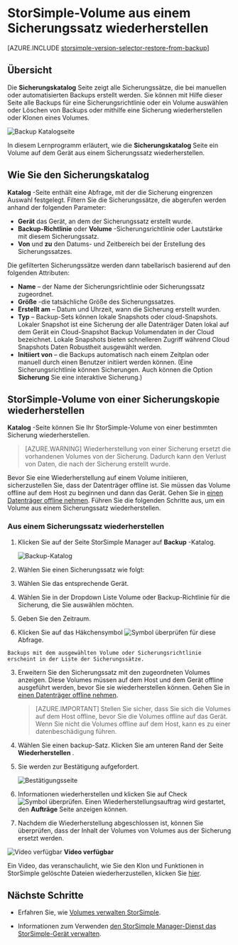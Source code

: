 <properties 
   pageTitle="StorSimple-Volumes von der Sicherung wiederherstellen | Microsoft Azure"
   description="Erläutert, wie die StorSimple Manager-Dienst Sicherungskatalog Seite StorSimple-Volume aus einem Sicherungssatz wiederherstellen."
   services="storsimple"
   documentationCenter="NA"
   authors="alkohli"
   manager="carmonm"
   editor="" />
<tags 
   ms.service="storsimple"
   ms.devlang="NA"
   ms.topic="article"
   ms.tgt_pltfrm="NA"
   ms.workload="TBD"
   ms.date="08/17/2016"
   ms.author="alkohli" />

# <a name="restore-a-storsimple-volume-from-a-backup-set"></a>StorSimple-Volume aus einem Sicherungssatz wiederherstellen

[AZURE.INCLUDE [storsimple-version-selector-restore-from-backup](../../includes/storsimple-version-selector-restore-from-backup.md)]

## <a name="overview"></a>Übersicht

Die **Sicherungskatalog** Seite zeigt alle Sicherungssätze, die bei manuellen oder automatisierten Backups erstellt werden. Sie können mit Hilfe dieser Seite alle Backups für eine Sicherungsrichtlinie oder ein Volume auswählen oder Löschen von Backups oder mithilfe eine Sicherung wiederherstellen oder Klonen eines Volumes.

 ![Backup Katalogseite](./media/storsimple-restore-from-backup-set/HCS_BackupCatalog.png)

In diesem Lernprogramm erläutert, wie die **Sicherungskatalog** Seite ein Volume auf dem Gerät aus einem Sicherungssatz wiederherstellen.

## <a name="how-to-use-the-backup-catalog"></a>Wie Sie den Sicherungskatalog 

**Katalog** -Seite enthält eine Abfrage, mit der die Sicherung eingrenzen Auswahl festgelegt. Filtern Sie die Sicherungssätze, die abgerufen werden anhand der folgenden Parameter:

- **Gerät** das Gerät, an dem der Sicherungssatz erstellt wurde.
- **Backup-Richtlinie** oder **Volume** -Sicherungsrichtlinie oder Lautstärke mit diesem Sicherungssatz.
- **Von** und **zu** den Datums- und Zeitbereich bei der Erstellung des Sicherungssatzes.

Die gefilterten Sicherungssätze werden dann tabellarisch basierend auf den folgenden Attributen:

- **Name** – der Name der Sicherungsrichtlinie oder Sicherungssatz zugeordnet.
- **Größe** -die tatsächliche Größe des Sicherungssatzes.
- **Erstellt am** – Datum und Uhrzeit, wann die Sicherung erstellt wurden. 
- **Typ** – Backup-Sets können lokale Snapshots oder cloud-Snapshots. Lokaler Snapshot ist eine Sicherung der alle Datenträger Daten lokal auf dem Gerät ein Cloud-Snapshot Backup Volumendaten in der Cloud bezeichnet. Lokale Snapshots bieten schnelleren Zugriff während Cloud Snapshots Daten Robustheit ausgewählt werden.
- **Initiiert von** – die Backups automatisch nach einem Zeitplan oder manuell durch einen Benutzer initiiert werden können. (Eine Sicherungsrichtlinie können Sicherungen. Auch können die Option **Sicherung** Sie eine interaktive Sicherung.)

## <a name="how-to-restore-your-storsimple-volume-from-a-backup"></a>StorSimple-Volume von einer Sicherungskopie wiederherstellen

**Katalog** -Seite können Sie Ihr StorSimple-Volume von einer bestimmten Sicherung wiederherstellen. 

> [AZURE.WARNING] Wiederherstellung von einer Sicherung ersetzt die vorhandenen Volumes von der Sicherung. Dadurch kann den Verlust von Daten, die nach der Sicherung erstellt wurde.

Bevor Sie eine Wiederherstellung auf einem Volume initiieren, sicherzustellen Sie, dass der Datenträger offline ist. Sie müssen das Volume offline auf dem Host zu beginnen und dann das Gerät. Gehen Sie in [einen Datenträger offline nehmen](storsimple-manage-volumes.md#take-a-volume-offline). Führen Sie die folgenden Schritte aus, um ein Volume aus einem Sicherungssatz wiederherstellen.

### <a name="to-restore-from-a-backup-set"></a>Aus einem Sicherungssatz wiederherstellen

1. Klicken Sie auf der Seite StorSimple Manager auf **Backup** -Katalog.

    ![Backup-Katalog](./media/storsimple-restore-from-backup-set/HCS_Restore.png)

2. Wählen Sie einen Sicherungssatz wie folgt:
  1. Wählen Sie das entsprechende Gerät.
  2. Wählen Sie in der Dropdown Liste Volume oder Backup-Richtlinie für die Sicherung, die Sie auswählen möchten.
  3. Geben Sie den Zeitraum.
  4. Klicken Sie auf das Häkchensymbol ![Symbol überprüfen](./media/storsimple-restore-from-backup-set/HCS_CheckIcon.png) für diese Abfrage.
 
    Backups mit dem ausgewählten Volume oder Sicherungsrichtlinie erscheint in der Liste der Sicherungssätze.

3. Erweitern Sie den Sicherungssatz mit den zugeordneten Volumes anzeigen. Diese Volumes müssen auf dem Host und dem Gerät offline ausgeführt werden, bevor Sie sie wiederherstellen können. Gehen Sie in [einen Datenträger offline nehmen](storsimple-manage-volumes.md#take-a-volume-offline).

    >  [AZURE.IMPORTANT] Stellen Sie sicher, dass Sie sich die Volumes auf dem Host offline, bevor Sie die Volumes offline auf das Gerät. Wenn Sie nicht die Volumes offline auf dem Host, kann es zu einer datenbeschädigung führen.

4. Wählen Sie einen backup-Satz. Klicken Sie am unteren Rand der Seite **Wiederherstellen** .

6. Sie werden zur Bestätigung aufgefordert. 

    ![Bestätigungsseite](./media/storsimple-restore-from-backup-set/HCS_ConfirmRestore.png)

7. Informationen wiederherstellen und klicken Sie auf Check ![Symbol überprüfen](./media/storsimple-restore-from-backup-set/HCS_CheckIcon.png). Einen Wiederherstellungsauftrag wird gestartet, den **Aufträge** Seite anzeigen können. 

8. Nachdem die Wiederherstellung abgeschlossen ist, können Sie überprüfen, dass der Inhalt der Volumes von Volumes aus der Sicherung ersetzt werden.

![Video verfügbar](./media/storsimple-restore-from-backup-set/Video_icon.png) **Video verfügbar**

Ein Video, das veranschaulicht, wie Sie den Klon und Funktionen in StorSimple gelöschte Dateien wiederherzustellen, klicken Sie [hier](https://azure.microsoft.com/documentation/videos/storsimple-recover-deleted-files-with-storsimple/).

## <a name="next-steps"></a>Nächste Schritte

- Erfahren Sie, wie [Volumes verwalten StorSimple](storsimple-manage-volumes.md).

- Informationen zum Verwenden [den StorSimple Manager-Dienst das StorSimple-Gerät verwalten](storsimple-manager-service-administration.md).
